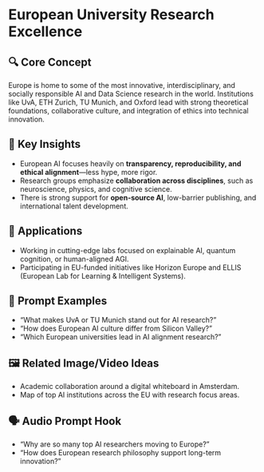 # European University Research Excellence

## 🔍 Core Concept

Europe is home to some of the most innovative, interdisciplinary, and socially responsible AI and Data Science research in the world. Institutions like UvA, ETH Zurich, TU Munich, and Oxford lead with strong theoretical foundations, collaborative culture, and integration of ethics into technical innovation.

## 🧠 Key Insights

- European AI focuses heavily on **transparency, reproducibility, and ethical alignment**—less hype, more rigor.
- Research groups emphasize **collaboration across disciplines**, such as neuroscience, physics, and cognitive science.
- There is strong support for **open-source AI**, low-barrier publishing, and international talent development.

## 🚀 Applications

- Working in cutting-edge labs focused on explainable AI, quantum cognition, or human-aligned AGI.
- Participating in EU-funded initiatives like Horizon Europe and ELLIS (European Lab for Learning & Intelligent Systems).

## 📌 Prompt Examples

- “What makes UvA or TU Munich stand out for AI research?”
- “How does European AI culture differ from Silicon Valley?”
- “Which European universities lead in AI alignment research?”

## 🖼️ Related Image/Video Ideas

- Academic collaboration around a digital whiteboard in Amsterdam.
- Map of top AI institutions across the EU with research focus areas.

## 🗣️ Audio Prompt Hook

- “Why are so many top AI researchers moving to Europe?”
- “How does European research philosophy support long-term innovation?”
